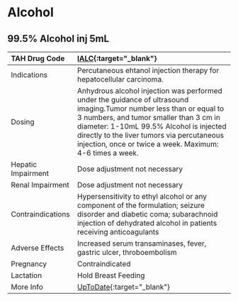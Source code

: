 # Alcohol

## 99.5% Alcohol inj 5mL

| TAH Drug Code      | [IALC](https://www.tahsda.org.tw/drugs/hissearch.php?drug_code=IALC){:target="_blank"}                                                                                                                                                                                                                               |
|:-------------------|:---------------------------------------------------------------------------------------------------------------------------------------------------------------------------------------------------------------------------------------------------------------------------------------------------------------------|
| Indications        | Percutaneous ehtanol injection therapy for hepatocellular carcinoma.                                                                                                                                                                                                                                                 |
| Dosing             | Anhydrous alcohol injection was performed under the guidance of ultrasound imaging.Tumor number less than or equal to 3 numbers, and tumor smaller than 3 cm in diameter: 1-10mL 99.5% Alcohol is injected directly to the liver tumors via percutaneous injection, once or twice a week. Maximum: 4-6 times a week. |
| Hepatic Impairment | Dose adjustment not necessary                                                                                                                                                                                                                                                                                        |
| Renal Impairment   | Dose adjustment not necessary                                                                                                                                                                                                                                                                                        |
| Contraindications  | Hypersensitivity to ethyl alcohol or any component of the formulation; seizure disorder and diabetic coma; subarachnoid injection of dehydrated alcohol in patients receiving anticoagulants                                                                                                                         |
| Adverse Effects    | Increased serum transaminases, fever, gastric ulcer, throboembolism                                                                                                                                                                                                                                                  |
| Pregnancy          | Contraindicated                                                                                                                                                                                                                                                                                                      |
| Lactation          | Hold Breast Feeding                                                                                                                                                                                                                                                                                                  |
| More Info          | [UpToDate](https://www.uptodate.com/contents/alcohol-drug-information){:target="_blank"}                                                                                                                                                                                                                             |


